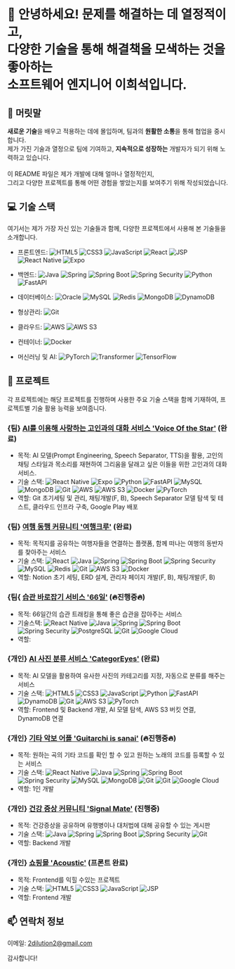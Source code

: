# 👋 안녕하세요! 문제를 해결하는 데 열정적이고,<br>다양한 기술을 통해 해결책을 모색하는 것을 좋아하는<br>소프트웨어 엔지니어 이희석입니다.

## 📝 머릿말
**새로운 기술**을 배우고 적용하는 데에 몰입하며, 팀과의 **원활한 소통**을 통해 협업을 중시합니다. <br>
제가 가진 기술과 열정으로 팀에 기여하고, **지속적으로 성장하는** 개발자가 되기 위해 노력하고 있습니다. <br><br>
이 README 파일은 제가 개발에 대해 얼마나 열정적인지,<br>그리고 다양한 프로젝트를 통해 어떤 경험을 쌓았는지를 보여주기 위해 작성되었습니다.

## 💻 기술 스택
여기서는 제가 가장 자신 있는 기술들과 함께, 다양한 프로젝트에서 사용해 본 기술들을 소개합니다.

- 프론트엔드:  ![HTML5](https://img.shields.io/badge/-HTML5-E34F26?logo=html5&logoColor=white) ![CSS3](https://img.shields.io/badge/-CSS3-1572B6?logo=css3&logoColor=white) ![JavaScript](https://img.shields.io/badge/-JavaScript-F7DF1E?logo=javascript&logoColor=black) ![React](https://img.shields.io/badge/-React-61DAFB?logo=react&logoColor=black) ![JSP](https://img.shields.io/badge/-JSP-007396?logo=java&logoColor=white) ![React Native](https://img.shields.io/badge/-React_Native-61DAFB?logo=react&logoColor=white) ![Expo](https://img.shields.io/badge/-Expo-000020?logo=expo&logoColor=white)

- 백엔드:  ![Java](https://img.shields.io/badge/-Java-007396?logo=java&logoColor=white) ![Spring](https://img.shields.io/badge/-Spring-6DB33F?logo=spring&logoColor=white) ![Spring Boot](https://img.shields.io/badge/-Spring_Boot-6DB33F?logo=spring-boot&logoColor=white) ![Spring Security](https://img.shields.io/badge/-Spring_Security-6DB33F?logo=spring&logoColor=white) ![Python](https://img.shields.io/badge/-Python-3776AB?logo=python&logoColor=white) ![FastAPI](https://img.shields.io/badge/-FastAPI-009688?logo=fastapi&logoColor=white)

- 데이터베이스: ![Oracle](https://img.shields.io/badge/-Oracle-F80000?logo=oracle&logoColor=white) ![MySQL](https://img.shields.io/badge/-MySQL-4479A1?logo=mysql&logoColor=white) ![Redis](https://img.shields.io/badge/-Redis-DC382D?logo=redis&logoColor=white)
 ![MongoDB](https://img.shields.io/badge/-MongoDB-47A248?logo=mongodb&logoColor=white) ![DynamoDB](https://img.shields.io/badge/-DynamoDB-4053D6?logo=amazon-dynamodb&logoColor=white)

- 형상관리: ![Git](https://img.shields.io/badge/-Git-F05032?logo=git&logoColor=white)

- 클라우드: ![AWS](https://img.shields.io/badge/-AWS-232F3E?logo=amazon-aws&logoColor=white) ![AWS S3](https://img.shields.io/badge/-AWS_S3-569A31?logo=amazon-s3&logoColor=white)

- 컨테이너:  ![Docker](https://img.shields.io/badge/-Docker-2496ED?logo=docker&logoColor=white)

- 머신러닝 및 AI:  ![PyTorch](https://img.shields.io/badge/-PyTorch-EE4C2C?logo=pytorch&logoColor=white) ![Transformer](https://img.shields.io/badge/-Transformer-B31B1B?logo=transformer&logoColor=white) ![TensorFlow](https://img.shields.io/badge/-TensorFlow-FF6F00?logo=tensorflow&logoColor=white)

<!-- [![GitHub Streak](https://github-readme-streak-stats.herokuapp.com?user=2dilution2&hide_border=%EA%B1%B0%EC%A7%93&border_radius=4&locale=ko)](https://git.io/streak-stats)
[![Top Langs](https://github-readme-stats.vercel.app/api/top-langs/?username=2dilution2&layout=compact&theme=material-palenight&langs_count=20)](https://github.com/anuraghazra/github-readme-stats)
![Anurag's GitHub stats](https://github-readme-stats.vercel.app/api?username=2dilution2&theme=shadow_green&show_icons=true) -->

## 🚀 프로젝트
각 프로젝트에는 해당 프로젝트를 진행하며 사용한 주요 기술 스택을 함께 기재하여, 프로젝트별 기술 활용 능력을 보여줍니다.

### {팀} [AI를 이용해 사랑하는 고인과의 대화 서비스 'Voice Of the Star'](https://github.com/Think-Tank-6/Voice-Of-the-Star) (완료)
- 목적: AI 모델(Prompt Engineering, Speech Separator, TTS)을 활용, 고인의 채팅 스타일과 목소리를 재현하여 그리움을 달래고 싶은 이들을 위한 고인과의 대화 서비스.
- 기술 스택:  ![React Native](https://img.shields.io/badge/-React_Native-61DAFB?logo=react&logoColor=white) ![Expo](https://img.shields.io/badge/-Expo-000020?logo=expo&logoColor=white) ![Python](https://img.shields.io/badge/-Python-3776AB?logo=python&logoColor=white) ![FastAPI](https://img.shields.io/badge/-FastAPI-009688?logo=fastapi&logoColor=white) ![MySQL](https://img.shields.io/badge/-MySQL-4479A1?logo=mysql&logoColor=white) ![MongoDB](https://img.shields.io/badge/-MongoDB-47A248?logo=mongodb&logoColor=white) ![Git](https://img.shields.io/badge/-Git-F05032?logo=git&logoColor=white) ![AWS](https://img.shields.io/badge/-AWS-232F3E?logo=amazon-aws&logoColor=white) ![AWS S3](https://img.shields.io/badge/-AWS_S3-569A31?logo=amazon-s3&logoColor=white) ![Docker](https://img.shields.io/badge/-Docker-2496ED?logo=docker&logoColor=white) ![PyTorch](https://img.shields.io/badge/-PyTorch-EE4C2C?logo=pytorch&logoColor=white) 
- 역할: Git 초기세팅 및 관리, 채팅개발(F, B), Speech Separator 모델 탐색 및 테스트, 클라우드 인프라 구축, Google Play 배포

### {팀} [여행 동행 커뮤니티 '여행크루'](https://github.com/CRUDE-HI/travel-crew-server) (완료)
- 목적: 목적지를 공유하는 여행자들을 연결하는 플랫폼, 함께 떠나는 여행의 동반자를 찾아주는 서비스
- 기술 스택: ![React](https://img.shields.io/badge/-React-61DAFB?logo=react&logoColor=black) ![Java](https://img.shields.io/badge/-Java-007396?logo=java&logoColor=white) ![Spring](https://img.shields.io/badge/-Spring-6DB33F?logo=spring&logoColor=white) ![Spring Boot](https://img.shields.io/badge/-Spring_Boot-6DB33F?logo=spring-boot&logoColor=white) ![Spring Security](https://img.shields.io/badge/-Spring_Security-6DB33F?logo=spring&logoColor=white) ![MySQL](https://img.shields.io/badge/-MySQL-4479A1?logo=mysql&logoColor=white) ![Redis](https://img.shields.io/badge/-Redis-DC382D?logo=redis&logoColor=white) ![Git](https://img.shields.io/badge/-Git-F05032?logo=git&logoColor=white) ![AWS S3](https://img.shields.io/badge/-AWS_S3-569A31?logo=amazon-s3&logoColor=white) ![Docker](https://img.shields.io/badge/-Docker-2496ED?logo=docker&logoColor=white)
- 역할: Notion 초기 세팅, ERD 설계, 관리자 페이지 개발(F, B), 채팅개발(F, B)

### {팀{ [습관 바로잡기 서비스 '66일'](https://github.com/ThinkTank-Unit/66Days-server) (🔥진행중🔥)
- 목적: 66일간의 습관 트래킹을 통해 좋은 습관을 잡아주는 서비스
- 기술스택:  ![React Native](https://img.shields.io/badge/-React_Native-61DAFB?logo=react&logoColor=white) ![Java](https://img.shields.io/badge/-Java-007396?logo=java&logoColor=white) ![Spring](https://img.shields.io/badge/-Spring-6DB33F?logo=spring&logoColor=white) ![Spring Boot](https://img.shields.io/badge/-Spring_Boot-6DB33F?logo=spring-boot&logoColor=white) ![Spring Security](https://img.shields.io/badge/-Spring_Security-6DB33F?logo=spring&logoColor=white) ![PostgreSQL](https://img.shields.io/badge/-PostgreSQL-336791?logo=postgresql&logoColor=white) ![Git](https://img.shields.io/badge/-Git-F05032?logo=git&logoColor=white) ![Google Cloud](https://img.shields.io/badge/-Google_Cloud-4285F4?logo=google-cloud&logoColor=white)
- 역할: 

### {개인} [AI 사진 분류 서비스 'CategorEyes'](https://github.com/2dilution2/CategorEyes) (완료)
- 목적: AI 모델을 활용하여 유사한 사진의 카테고리를 지정, 자동으로 분류를 해주는 서비스
- 기술 스택: ![HTML5](https://img.shields.io/badge/-HTML5-E34F26?logo=html5&logoColor=white) ![CSS3](https://img.shields.io/badge/-CSS3-1572B6?logo=css3&logoColor=white) ![JavaScript](https://img.shields.io/badge/-JavaScript-F7DF1E?logo=javascript&logoColor=black) ![Python](https://img.shields.io/badge/-Python-3776AB?logo=python&logoColor=white) ![FastAPI](https://img.shields.io/badge/-FastAPI-009688?logo=fastapi&logoColor=white) ![DynamoDB](https://img.shields.io/badge/-DynamoDB-4053D6?logo=amazon-dynamodb&logoColor=white) ![Git](https://img.shields.io/badge/-Git-F05032?logo=git&logoColor=white) ![AWS S3](https://img.shields.io/badge/-AWS_S3-569A31?logo=amazon-s3&logoColor=white) ![PyTorch](https://img.shields.io/badge/-PyTorch-EE4C2C?logo=pytorch&logoColor=white)
- 역할: Frontend 및 Backend 개발, AI 모델 탐색, AWS S3 버킷 연결, DynamoDB 연결

### {개인} [기타 악보 어플 'Guitarchi is sanai'](https://github.com/2dilution2/Guitarchi-is-sanai) (🔥진행중🔥)
- 목적: 원하는 곡의 기타 코드를 확인 할 수 있고 원하는 노래의 코드를 등록할 수 있는 서비스
- 기술 스택: ![React Native](https://img.shields.io/badge/-React_Native-61DAFB?logo=react&logoColor=white) ![Java](https://img.shields.io/badge/-Java-007396?logo=java&logoColor=white) ![Spring](https://img.shields.io/badge/-Spring-6DB33F?logo=spring&logoColor=white) ![Spring Boot](https://img.shields.io/badge/-Spring_Boot-6DB33F?logo=spring-boot&logoColor=white) ![Spring Security](https://img.shields.io/badge/-Spring_Security-6DB33F?logo=spring&logoColor=white) ![MySQL](https://img.shields.io/badge/-MySQL-4479A1?logo=mysql&logoColor=white) ![MongoDB](https://img.shields.io/badge/-MongoDB-47A248?logo=mongodb&logoColor=white) ![Git](https://img.shields.io/badge/-Git-F05032?logo=git&logoColor=white) ![Git](https://img.shields.io/badge/-Git-F05032?logo=git&logoColor=white) ![Google Cloud](https://img.shields.io/badge/-Google_Cloud-4285F4?logo=google-cloud&logoColor=white)
- 역할: 1인 개발

### {개인} [건강 증상 커뮤니티 'Signal Mate'](https://github.com/2dilution2/SignalMate) (진행중)
- 목적: 건강증상을 공유하며 유행병이나 대처법에 대해 공유할 수 있는 게시판
- 기술 스택: ![Java](https://img.shields.io/badge/-Java-007396?logo=java&logoColor=white) ![Spring](https://img.shields.io/badge/-Spring-6DB33F?logo=spring&logoColor=white) ![Spring Boot](https://img.shields.io/badge/-Spring_Boot-6DB33F?logo=spring-boot&logoColor=white) ![Spring Security](https://img.shields.io/badge/-Spring_Security-6DB33F?logo=spring&logoColor=white) ![Git](https://img.shields.io/badge/-Git-F05032?logo=git&logoColor=white)
- 역할: Backend 개발

### {개인} [쇼핑몰 'Acoustic'](https://github.com/2dilution2/Personal_project_1_Spring) (프론트 완료)
- 목적: Frontend를 익힐 수있는 프로젝트
- 기술 스택: ![HTML5](https://img.shields.io/badge/-HTML5-E34F26?logo=html5&logoColor=white) ![CSS3](https://img.shields.io/badge/-CSS3-1572B6?logo=css3&logoColor=white) ![JavaScript](https://img.shields.io/badge/-JavaScript-F7DF1E?logo=javascript&logoColor=black) ![JSP](https://img.shields.io/badge/-JSP-007396?logo=java&logoColor=white)
- 역할: Frontend 개발

## 📫 연락처 정보
이메일: 2dilution2@gmail.com

감사합니다!
